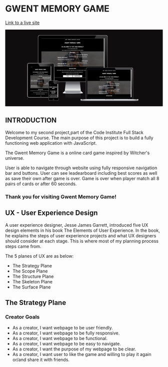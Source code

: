 # GWENT MEMORY GAME 

[Link to a live site](https://patrycjablaszkowska.github.io/gwent-memory-game/)

![Responsive view of Wizzards Tower website](./docs/images/introduction-view.PNG)

## INTRODUCTION 

Welcome to my second project,part of the Code Institute Full Stack Development Course. The main purpose of this project is to build a fully functioning web application with JavaScript. 

The Gwent Memory Game is a online card game inspired by Witcher's universe.

User is able to navigate through website using fully responsive navigation bar and buttons. 
User can see leadearboard including best scores as well as save their own after game is over.
Game is over when player match all 8 pairs of cards or after 60 seconds.

### Thank you for visiting Gwent Memory Game!

## UX - User Experience Design

A user experience designer, Jesse James Garrett, introduced five UX design elements in his book The Elements of User Experience.
In the book, he explains the steps of user experience projects and what UX designers should consider at each stage.
This is where most of my planning process steps came from.

The 5 planes of UX are as below:

- The Strategy Plane
- The Scope Plane
- The Structure Plane
- The Skeleton Plane
- The Surface Plane

## The Strategy Plane

### Creator Goals

- As a creator, I want webpage to be user friendly.
- As a creator, I want webpage to be fully responsive.
- As a creator, I want webpage to be functional.
- As a creator, I want webpage to be easy to navigate.
- As a creator, I want the purpose of my webpage to be clear.
- As a creator, I want user to like the game and willing to play it again or/and share it with friends.